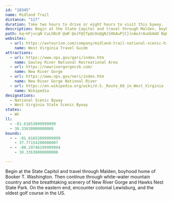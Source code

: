 ```yaml
---
id: "10345"
name: Midland Trail
distance: "117"
duration: Take two hours to drive or eight hours to visit this byway.
description: Begin at the State Capitol and travel through Malden, boyhood home of Booker T. Washington. Then continue through white-water mountain country and the breathtaking scenery of New River Gorge and Hawks Nest State Park. On the eastern end, encounter colonial Lewisburg, and the oldest golf course in the US.
path: kq~hFjvcqN`CuLhBcO`@aR`@oJf@{Tp@cOx@gNJ{HbAuP|C}]nAoJrAuGbAmD`BqEtDmIhDuJbA_BnCiD~LwVza@{p@vEgHHCx@gAdCsDtG}LtAeBnCgCfEqCvQoIpI{GrEaCzAk@bBQlPKxUa@RElFD|F~@TN~M~CxOlEx@rD?l@nx@`UfUjDfJnAfF\zp@bBneA~EbCAtPqBrBg@lBw@tRuJfBuAfMmO|AuBj`@us@`EaIbD_FbFkG~AiC`HeOd@u@hBmBjFgEtu@o}@vB{BnAw@Bm@JYvEyFjOqQtGkIC[yA}BiAsCT[pC{BlLyIrAnBjQmUjF_I|AyCvG{PlEqJbEgHnC_E|DeFfEoE`b@m`@zCkEbB{Dz@yCrA_Jd@oFLwEEcEy@cOa@kD_AyFcIyYyCiOcCkIw@mE_@mAeBaDm@_BiCgQoBgJi@{AkGoLgKsNaJoLsA{BiA_DiBuGcAqC}IwQwCoHmFwIwIuQ{FkKsBkEkBaFmBuGy@gDoBkKm@uGOoFKyJ@{ELsCn@wG?[XyD~BqZ^eCb@gBtAsDx@{AlCqClEiC|@w@nCgBpMeHb`@}OvEsBjAy@`GgGlBsC~@eDnC}QDmB[aQMkB[{Dm@gEuBcMuQeq@wDiT}EqL}EoPsFw[YqDIwOJyBh@mDb@{AbDgJhBwDfSq\xAaBrCqBnBu@bCe@|F?pDSv`@S|Ec@bE{@jC_AxBgAxBqA~BsB`CgCxAsBhAsBjAqCrAmEnAuFlN{v@hBiG|EmMp@_ChA{EjSkkA^}CXsDNsDDsCOsGs@yHyDqXaBcNU{ELkMt@qOb@gDdAkErGiU\aDNmGh@{Er@aDdAiDr@}AxB_DhCkBlSsKbBc@|D]xTg@lDi@hEaB|B[pMEzHx@bBQ~BaAjJeGhBeBhSeXfVw\tBaC~IgI`LoObA_ArDsBhPmHfHaEbDaCbEqDhEaF`DeEfPoUvCqEfBcDtEuJzGmL`E{IrMs^vCgJbAyEvEs[hBmJfVq~@dB{Il@gFvGss@P}Eb@iUYuH[_Di@yCq@sCqAaEaAeBeAsAuBsBwA}@yFgCqBa@sWqA_D[wCo@qEgBoC{A_CqBqCsCoAmBwEaJ_C{D}AyBoCeDsAaAgEyAi@e@cEy@yA?mALuAd@cPxJkBr@qIbCaGAyVPwAQsQaDy@e@kDmCaGmH}FaK{CeHeAqDeAmFqE_b@c@sFAyAHkECSb@_CvIqXdDsMbA}CvFmJ`FeKnAcBt@_BfB_BlEaDpGkHt@mAh@sBIgDHmANW|CgCtCeAr@e@hAsAhA_AlCgFlEyD^u@|@gCxAkBhEyDlBsBr@SnEg@hDw@dJg@vBi@nAInDl@zCEnB^xAClBh@tBL`DdA`@ErBmAb@KbEEh@Q\e@Da@Cg@e@kAiAy@aDaAo@s@iCiGuAoHm@y@_By@]_@a@mDy@mAOg@M_A{A}C]aAiAgFi@m@uAy@OWIm@`@mCAsAS_A{@}AI_@HaAXeA?[M_@s@cAuAiE]c@eAO_Be@}AmAuBmAQc@\sAh@w@n@m@vDyB^g@Xm@@eDNg@x@sALiASm@[Oy@OWYAiAXkAj@}@jEuCnDyE\gAD}AUsA{A_CqBoBGYNSn@DfFtA`Fl@h@i@Xw@XYnA]n@?pEp@nFjAlAFTMNY\qBn@uGb@_AZSb@DZXvCbITVXD^KfBgAhDF^M^m@h@mE^cAl@YnDd@l@Gh@e@pAkExAuGv@eAXAZLhCdEf@J^QnA}AnCU|@i@bB}Ah@Ep@FXGVWxBmE^aADi@Cg@k@sBe@gEJ_A|@eAJsAiBiIS_BEkBT}Fl@_D?eAYkA[a@aIyF}DsEWg@NYXK`K^pAChAStAu@vA}AtA{CDe@Ag@c@cB?{@^aENaD~@wCBsBgIcw@s@_F}@iCiAwAqQaMw@Yk@Ey@HyA^gB@eBa@gC_AeAe@_Aw@y@aAmAsBoC{KwAqDeAaByAyA{IaGoAqAcAuBUgB@iB\oBrEgJ|D_JrAaFh@iENaFHkf@CaIi@gb@DqBNaBr@_Dl@yAx@yAf@k@|BaBxAi@bFi@`Ck@jO{HlBsAxA_Bt@gAzF{Lt@kDRqBD{AUaEuKat@iBaJ}EcRsByIu@wFWmDKwHdAce@NwDv@wJd@_EbBmJrAyFpMab@r@}DT{CJkDQcGm@kEk@aCaKqZqI_Vc@qB[{BIqCNsCd@sB\eAz@gBbBaB|@i@|i@qSrDmAbD_BjKuInS_PpDqDxAqCtMc_@jB{D`BeCtCgDvD{ChBeApD{AdAYxRkEjNmCpl@uLbReE~`@aIjJoBfG_BfKsEli@cYrRuJnCeBvFmE|@gAx@yATk@r@kD^uEd@iRRgDd@mCX}@bAaBxBmBxAq@bCa@xBSvE_ArFeB`EqBlGiExEsEla@ec@zBgDv@mB~@gDn@sDX}DdAif@XyJN{Cr@aE|CgNNsBCqCUaCm@kCcIeVwEaOu@mCY_C?{BZyBv@mAn@q@xBqA|k@uYfEkAjIkBnBm@lAk@xAeAbAgArMaOzAsA~ByAlFgBp[gJzKgEtAa@|@K|@Ft@PtAx@nHtHt@d@~AX`B]dAaAb@y@`LwXlEmJz@mApBmBtEmCfAy@~@_Ar@gAr@kBn@yCp@}NfAaIjIc\xJe_@p@oDNkBDsBIkDsBy^HaCh@kCr@sApA_BrRkQrAu@|@OdB?hA`@tGjEnCTvGMhBSnBe@pAe@dCiBnLeM^eARcDJyGJyA`@q@z@g@l@y@t@aDRyBFsHW{AwA}DE_@Nm@h@_@bIQ`EaCr@m@Te@b@uCCyA_@}@cDoCu@eAO_A?SDYXm@fHkGbDaCbCyAtCeAlAShA?hPn@~BUh@WNOHq@Ys@oD_DmAyAYy@_@sBUy@cAgBEy@PiArAsBvDuBhCwCt@sAl@aBZgBAk@YqABsAtAuDtAgCPk@t@_GDsA_@oEcAkEAs@`@eBrCoH\uBHcBOiBS}@gCgFOy@Hy@XYb@QbFSx@FbEnAx@Kt@m@`EkFx@aBHk@?m@_@y@sD_By@y@c@yA}@{GEkBNgC~@yDlAeDn@u@n@]fAMrG~@h@?^Kn@m@~B{E`@oAJo@HsDHeAdB{EX}ABgAi@sFEoDJ_Br@yF^gA|BwEdAiDb@m@n@e@^EnBEpC]bDu@`@WX_@ViAFeBOyCq@_EDkANa@b@g@~By@x@s@dCkFp@uBj@_Dd@{JVq@xCgFh@qAtBeKX_@r@Wh@?x@VrBtArDxEh@Zh@NnAKvCm@^e@HYIw@mBcHOwAHg@T]`DuBn@k@Xy@Dk@_@gGs@gCe@mAI_ADm@t@qELmA?mAWkDOu@We@Y_@sAs@_@mACi@Hu@n@sEIkA[m@sAq@[[g@yB[_A_@k@i@a@w@KeDPqBIeAa@OWEa@Fs@Vg@rCwCz@uAhAyHNmBAeAo@mFG_C?cKf@qGJ}FAaKa@}_@O{D{CiTOqBYeT_@i@qBwEmFyJyPy]yAyBo@e@eBg@}BJ{JfByAEeBs@s@q@wDoFaWoWuAsBcCsEuAgBgWyPiCiA}EyAgB_@oA@sBd@oAd@}BlA}RtMiGrDaIrDoAX}APgISmA_@qImGeCeC}@{AiAyDKsCtAgg@h@_EjH{Op@{@|@q@|Bk@pMkAbAH|Cn@~APhB?lCWr@Up@g@vBeDhBmAlX{IvBkAxCmCx@sAnBmEzEgHt@yARkAVeFV}A`@wAjBmDf@yAvC}N~@_DzCmHd@qBt@oEv@mBfZya@hB_CxCyBpLyHzFoBrGsDlC_A~@m@hDsFlBmDh@s@bEyDbA_BRs@Jy@EsBHsBn@_CbAyBxBqB~NoKnAaB^y@ReAnGcu@f@eBhEuHfEaHhAwAz@o@hQeIfAm@dAcA|B}E`HoPn@mBd@mB`D_SFuHv@mDPmBUmH?sARsD?gBqBe[KeDXgSNoERwAn@gAdAm@bAYt]{IlFwAdAa@v@g@j@q@^y@fAgDhAeBnBgBvC_AzMqAbEGrBJnEf@zGK~ADhAVvChAh@HbAKnDgDx@]|@Oz@Cv@FxDpAz@Lv@?r@MxFoCjNkIxM{Fr@}@`@uAh@_IXcC~@kC`CmFnAqBn@g@dAa@zBQhBJlD`An@B`@Ol@a@r@_AXs@TwBd@oAl@_A~FgFfFyDrh@iR`Ck@rIUlDk@vDeAlUmHh@_@~Ak@jGmBt@i@h@oANoA?}Ai@uC?k@Hy@rD{JbBoFbGiW|DcTHwAMiEBy@|A_Ln@mCbByCZ{@VeBZuFOkAUm@_@e@s@e@eH_Ce@a@[k@S_BHaA^}Ab@cAp@cA\s@P_APgBT_Ar@eAdBkAlAiAp@eBVwAD{AIaDiAsGIw@OgJLmAZoAR}A^uA^_CRSZCx@P\AZ]TiF\qBXYZKb@Rr@v@ZFh@KnCiCtEkBZ_@Ng@Cy@Qe@oAwBw@_@QBa@XkDrEYDWEQSIWBaAz@yE\kGhA}Id@gCrAaGd@qAr@eAn@e@nD_BpAu@nAgB|@iBT{A@_Ba@uJDmBXeCn@{Bh@mAbAqArHmHjZw_@x@y@tA{@v@s@p@eBN_ABaBuAeJa@kA_@i@_EqDw@kAW}@iAsIC_BRy@h@e@xCS~@DrCf@d@An@YbCwCb@aADeA_AkDAuANk@Vs@f@m@|DaDhAqAbEaGbAeBTsAHmCNm@lBcCj@uANgA?}FBm@J[TWf@ErCdBnA^|@LM}HHq@^e@~@SjHZn@An@Yb@]Zg@Rs@N_Bd@sKfAgJHiCMsBi@yEcBoGEyAh@sDTq@fDeEN{@[w@YMi@B_@TkEdFs@Dg@c@?gAtAsCl@gBTaDIkAe@qAsBoDc@_@iBi@uAu@cP}UeAmCq@mDQsCC_DTaDVmBnVstALsA?w@ScBoBqHOsDX{CzByNb@uDb@}KTqIE{Bi@kFiDwXI{BToDRyA^uAlY_u@~@qArAuA`{@ap@nCgAvFoAvDi@nBCvDd@`NfFlCvA|EzClHhGvCvBxWnN`XzM~NlJpHlErCfAtAVfCHxAG|DaAzAy@vAeAbf@sc@t@eA^yAL_GXoCjAgDl@eAx@Yt@?rDrA|AJrBUlFoAdAs@hD_E~GmHnPoOrCyGbEoHxU}\pDoFx@eBlDuKf@sBnK}x@x@sDd@}A|CqGhAqBrNkYhEsH|EiMzLu\`EwJn@_CT_A^_DN{Dk@qy@DmCHkAVkApCgGXmANyAc@kWHyAR_B`@sAjEmJhDaFbD{CfIgJhBoAzHcEdBaBlAwAhCmEbRk^lB{Dj@yBVyANkCZun@H_Db@{C^mAh@kAhA_Bj@g@vAy@hA]xBS|JV|@Ir@Up@e@v@_A`IcMn@_BHs@DyA_@cODyCd@kCfGwU\sB?q@Mm@_AyBsA{DcD_Nk@uDIsB?aDJkBfCqZXaFXw[SmCcAyDkMcYcDyHyAoFmAeHe@}IUk`AMkEk@wEsDkOwWs~@cAmEu@qEQiCGgCD_LMoAQ}@m@sAcDoDo@oAIu@AsBO_Ag@eBsAeDk@m@sB_Awl@qVo@k@eNiRqBuB
websites:
  - url: https://wvtourism.com/company/midland-trail-national-scenic-highway/
    name: West Virginia Travel Guide
attractions:
  - url: https://www.nps.gov/gari/index.htm
    name: Gauley River National Recreational Area
  - url: https://newrivergorgecvb.com/
    name: New River Gorge
  - url: https://www.nps.gov/neri/index.htm
    name: New River Gorge National River
  - url: https://en.wikipedia.org/wiki/U.S._Route_60_in_West_Virginia
    name: Wikipedia
designations:
  - National Scenic Byway
  - West Virginia State Scenic Byway
states:
  - WV
ll:
  - -81.61653899999999
  - 38.33638000000008
bounds:
  - - -81.61653899999999
    - 37.77154200000007
  - - -80.29746199999994
    - 38.33638000000008

---
```


Begin at the State Capitol and travel through Malden, boyhood home of Booker T. Washington. Then continue through white-water mountain country and the breathtaking scenery of New River Gorge and Hawks Nest State Park. On the eastern end, encounter colonial Lewisburg, and the oldest golf course in the US.

